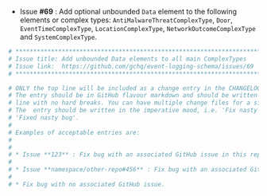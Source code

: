 * Issue **#69** : Add optional unbounded `Data` element to the following elements or complex types: `AntiMalwareThreatComplexType`, `Door`, `EventTimeComplexType`, `LocationComplexType`, `NetworkOutcomeComplexType` and `SystemComplexType`.


```sh
# ********************************************************************************
# Issue title: Add unbounded Data elements to all main ComplexTypes
# Issue link:  https://github.com/gchq/event-logging-schema/issues/69
# ********************************************************************************

# ONLY the top line will be included as a change entry in the CHANGELOG.
# The entry should be in GitHub flavour markdown and should be written on a SINGLE
# line with no hard breaks. You can have multiple change files for a single GitHub issue.
# The  entry should be written in the imperative mood, i.e. 'Fix nasty bug' rather than
# 'Fixed nasty bug'.
#
# Examples of acceptable entries are:
#
#
# * Issue **123** : Fix bug with an associated GitHub issue in this repository
#
# * Issue **namespace/other-repo#456** : Fix bug with an associated GitHub issue in another repository
#
# * Fix bug with no associated GitHub issue.
```
